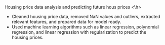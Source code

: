 <h> Housing price data analysis and predicting future hous prices <\h>
 * Cleaned housing price data, removed NaN values and outliers, extracted relevant features, and prepared data for model ready. 
 * Used machine learning algorithms such as linear regression, polynomial regression, and linear regression with regularization to predict the housing prices. 
